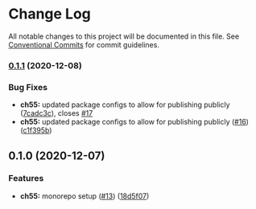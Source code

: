 # Change Log

All notable changes to this project will be documented in this file.
See [Conventional Commits](https://conventionalcommits.org) for commit guidelines.

### [0.1.1](https://github.com/theartofeducation/ui-common/compare/@aoeu/external-link@0.1.0...@aoeu/external-link@0.1.1) (2020-12-08)


### Bug Fixes

* **ch55:** updated package configs to allow for publishing publicly ([7cadc3c](https://github.com/theartofeducation/ui-common/commit/7cadc3ce25778289a39dd34fc5c66f5a0dd23636)), closes [#17](https://github.com/theartofeducation/ui-common/issues/17)
* **ch55:** updated package configs to allow for publishing publicly ([#16](https://github.com/theartofeducation/ui-common/issues/16)) ([c1f395b](https://github.com/theartofeducation/ui-common/commit/c1f395b41f00320f6f92177ddb94e688f94fef35))



## 0.1.0 (2020-12-07)


### Features

* **ch55:** monorepo setup ([#13](https://github.com/theartofeducation/ui-common/issues/13)) ([18d5f07](https://github.com/theartofeducation/ui-common/commit/18d5f071948f984efad72cb840b3928b3014968e))
